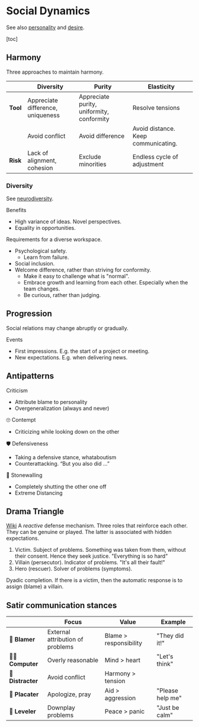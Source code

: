 # Social Dynamics

See also [personality](../psychology/personality.md) and [desire](../systems/systems.md).

[toc]

## Harmony

Three approaches to maintain harmony.

|          | Diversity                         | Purity                                    | Elasticity                          |
| -------- | --------------------------------- | ----------------------------------------- | ----------------------------------- |
| **Tool** | Appreciate difference, uniqueness | Appreciate purity, uniformity, conformity | Resolve tensions                    |
|          | Avoid conflict                    | Avoid difference                          | Avoid distance. Keep communicating. |
| **Risk** | Lack of alignment, cohesion       | Exclude minorities                        | Endless cycle of adjustment         |



### Diversity

See [neurodiversity](../psychology/neurodiversity.md).

Benefits

- High variance of ideas. Novel perspectives.
- Equality in opportunities.

Requirements for a diverse workspace.

- Psychological safety. 
  - Learn from failure.
- Social inclusion.
- Welcome difference, rather than striving for conformity.
  - Make it easy to challenge what is "normal".
  - Embrace growth and learning from each other. Especially when the team changes.
  - Be curious, rather than judging.



## Progression

Social relations may change abruptly or gradually.

Events

- First impressions. E.g. the start of a project or meeting.
- New expectations. E.g. when delivering news.



## Antipatterns

Criticism

- Attribute blame to personality
- Overgeneralization (always and never)

🙄 Contempt

- Criticizing while looking down on the other

🛡️ Defensiveness

- Taking a defensive stance, whataboutism
- Counterattacking. “But you also did ...”

🧱 Stonewalling

- Completely shutting the other one off
- Extreme Distancing



## Drama Triangle

[Wiki](https://en.wikipedia.org/wiki/Karpman_drama_triangle) A *reactive* defense mechanism. Three roles that reinforce each other. They can be genuine or played. The latter is associated with hidden expectations.

1. Victim. Subject of problems. Something was taken from them, without their consent. Hence they seek justice. "Everything is so hard"
2. Villain (persecutor). Indicator of problems. "It's all their fault!"
3. Hero (rescuer). Solver of problems (symptoms).

Dyadic completion. If there is a victim, then the automatic response is to assign (blame) a villain.



## Satir communication stances



|                  | Focus                            | Value                  | Example          |
| ---------------- | -------------------------------- | ---------------------- | ---------------- |
| 🫵 **Blamer**     | External attribution of problems | Blame > responsibility | "They did it!"   |
| 🙏🏻 **Computer**  | Overly reasonable                | Mind > heart           | "Let's think"    |
| 💭 **Distracter** | Avoid conflict                   | Harmony > tension      |                  |
| 🪷 **Placater**   | Apologize, pray                  | Aid > aggression       | "Please help me" |
| 🤡 **Leveler**    | Downplay problems                | Peace > panic          | "Just be calm"   |


